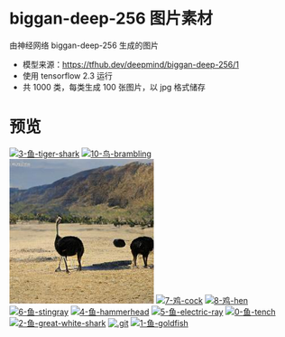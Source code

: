 # biggan-deep-256 图片素材

由神经网络 biggan-deep-256 生成的图片

* 模型来源：https://tfhub.dev/deepmind/biggan-deep-256/1
* 使用 tensorflow 2.3 运行
* 共 1000 类，每类生成 100 张图片，以 jpg 格式储存

# 预览

[![3-鱼-tiger-shark](3_鱼_tiger_shark/0.jpg)](3_鱼_tiger_shark) [![10-鸟-brambling](10_鸟_brambling/0.jpg)](10_鸟_brambling) [![9-鸵鸟-ostrich](9_鸵鸟_ostrich/0.jpg)](9_鸵鸟_ostrich) [![7-鸡-cock](7_鸡_cock/0.jpg)](7_鸡_cock) [![8-鸡-hen](8_鸡_hen/0.jpg)](8_鸡_hen) [![6-鱼-stingray](6_鱼_stingray/0.jpg)](6_鱼_stingray) [![4-鱼-hammerhead](4_鱼_hammerhead/0.jpg)](4_鱼_hammerhead) [![5-鱼-electric-ray](5_鱼_electric_ray/0.jpg)](5_鱼_electric_ray) [![0-鱼-tench](0_鱼_tench/0.jpg)](0_鱼_tench) [![2-鱼-great-white-shark](2_鱼_great_white_shark/0.jpg)](2_鱼_great_white_shark) [![.git](.git/0.jpg)](.git) [![1-鱼-goldfish](1_鱼_goldfish/0.jpg)](1_鱼_goldfish)

